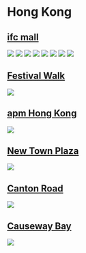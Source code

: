 
# Hong Kong

## [ifc mall](https://www.apple.com/hk/en/retail/ifcmall/)
<img src="https://www.apple.com/hk/en/retail/ifcmall/images/hero_large_2x.jpg"/>
<img src="https://www.apple.com/hk/en/retail/store/images/galleries/ifcmall/images/ifcmall_gallery_image2_large_2x.jpg"/>
<img src="https://www.apple.com/hk/en/retail/store/images/galleries/ifcmall/images/ifcmall_gallery_image3_large_2x.jpg"/>
<img src="https://www.apple.com/hk/en/retail/store/images/galleries/ifcmall/images/ifcmall_gallery_image4_large_2x.jpg"/>
<img src="https://www.apple.com/hk/en/retail/store/images/galleries/ifcmall/images/ifcmall_gallery_image5_large_2x.jpg"/>
<img src="https://www.apple.com/hk/en/retail/store/images/galleries/ifcmall/images/ifcmall_gallery_image6_large_2x.jpg"/>
<img src="https://www.apple.com/hk/en/retail/store/images/galleries/ifcmall/images/ifcmall_gallery_image7_large_2x.jpg"/>
<img src="https://www.apple.com/hk/en/retail/store/images/galleries/ifcmall/images/ifcmall_gallery_image8_large_2x.jpg"/>

## [Festival Walk](https://www.apple.com/hk/en/retail/festivalwalk/)
<img src="https://www.apple.com/hk/en/retail/festivalwalk/images/hero_large_2x.jpg"/>

## [apm Hong Kong](https://www.apple.com/hk/en/retail/apmhongkong/)
<img src="https://www.apple.com/hk/en/retail/apmhongkong/images/hero_large_2x.jpg"/>

## [New Town Plaza](https://www.apple.com/hk/en/retail/newtownplaza/)
<img src="https://www.apple.com/hk/en/retail/newtownplaza/images/hero_large_2x.jpg"/>

## [Canton Road](https://www.apple.com/hk/en/retail/cantonroad/)
<img src="https://www.apple.com/hk/en/retail/cantonroad/images/hero_large_2x.jpg"/>

## [Causeway Bay](https://www.apple.com/hk/en/retail/causewaybay/)
<img src="https://www.apple.com/hk/en/retail/causewaybay/images/hero_large_2x.jpg"/>
